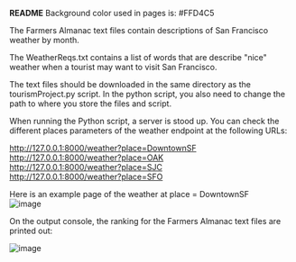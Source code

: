 **README**
Background color used in pages is: #FFD4C5

The Farmers Almanac text files contain descriptions of San Francisco weather by month.

The WeatherReqs.txt contains a list of words that are describe "nice" weather when a tourist may want to visit San Francisco.

The text files should be downloaded in the same directory as the tourismProject.py script. In the python script, you also need to change the path to where you store the files and script.

When running the Python script, a server is stood up. You can check the different places parameters of the weather endpoint at the following URLs:

http://127.0.0.1:8000/weather?place=DowntownSF <br>
http://127.0.0.1:8000/weather?place=OAK <br>
http://127.0.0.1:8000/weather?place=SJC <br>
http://127.0.0.1:8000/weather?place=SFO <br>

Here is an example page of the weather at place = DowntownSF <br>
![image](https://github.com/epanal/Python/assets/25993147/aa6483e0-a15f-4f08-bde8-c59fc3e2d49d)



On the output console, the ranking for the Farmers Almanac text files are printed out: 

![image](https://github.com/epanal/Python/assets/25993147/c56a456d-a920-4265-bcf6-14e8025a7ccb)
